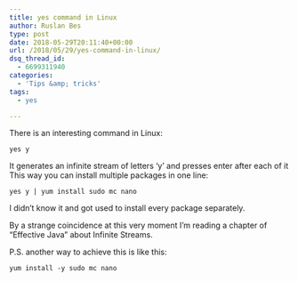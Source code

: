 ```yaml
---
title: yes command in Linux
author: Ruslan Bes
type: post
date: 2018-05-29T20:11:40+00:00
url: /2018/05/29/yes-command-in-linux/
dsq_thread_id:
  - 6699311940
categories:
  - 'Tips &amp; tricks'
tags:
  - yes

---
```

There is an interesting command in Linux:

`yes y`

It generates an infinite stream of letters &#8216;y&#8217; and presses enter after each of it  
This way you can install multiple packages in one line:

`yes y | yum install sudo mc nano`

I didn&#8217;t know it and got used to install every package separately.

By a strange coincidence at this very moment I&#8217;m reading a chapter of &#8220;Effective Java&#8221; about Infinite Streams.

P.S. another way to achieve this is like this:

`yum install -y sudo mc nano`